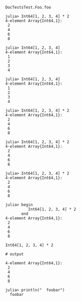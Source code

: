 ```@docs
DocTestsTest.Foo.foo
```

```jldoctest
julia> Int64[1, 2, 3, 4] * 2
4-element Array{Int64,1}:
 2
 4
 6
 8

julia> Int64[1, 2, 3, 4]
4-element Array{Int64,1}:
 1
 2
 3
 4
```
```jldoctest
julia> Int64[1, 2, 3, 4]
4-element Array{Int64,1}:
 1
 2
 3
 4

julia> Int64[1, 2, 3, 4] * 2
4-element Array{Int64,1}:
 2
 4
 6
 8
```
```jldoctest
julia> Int64[1, 2, 3, 4] * 2
4-element Array{Int64,1}:
 2
 4
 6
 8

julia> Int64[1, 2, 3, 4] * 2
4-element Array{Int64,1}:
 2
 4
 6
 8
```
```jldoctest
julia> begin
          Int64[1, 2, 3, 4] * 2
       end
4-element Array{Int64,1}:
 2
 4
 6
 8
```
```jldoctest
Int64[1, 2, 3, 4] * 2

# output

4-element Array{Int64,1}:
 2
 4
 6
 8
```
```jldoctest; filter = r"foo"
julia> println("  foobar")
  foobar
```

